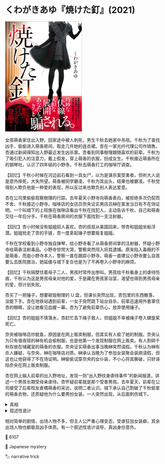 # くわがきあゆ『焼けた釘』(2021)

<img src=images/2021_cover.jpg width=250/>

女孩萌香家住出入野，回家途中被人刺死，男生千秋去她家中吊唁。千秋为了查找凶手，偷偷进入萌香房间，取走几件她的连衣裙。杏在一家光纤代理公司作销售。杏通过新闻得知出入野最近发生凶杀案。杏看到同事樹理跟随喜欢的前辈。千秋为了吸引犯人的注意力，戴上假发，穿上萌香的衣服，扮成女生。千秋接近萌香所在的钢琴社，认识了四年级的小野寺。千秋去萌香打工的咖啡厅调查。

【回忆】千秋小时候在河边岩石看到一具女尸，以为是谋杀案受害者，但听大人说是意外摔死，大失所望。萌香被同学霸凌，千秋为其出头，结果也被霸凌。千秋觉得别人欺负他是一种爱的表现，所以反过来也欺负别人表达爱意。

杏在公司里偷偷观察樹理的行踪。去年夏天小野寺向萌香表白，被拒绝多次仍契而不舍。千秋接近小野寺。咖啡店的女店员奈央证实男店员榊在案发当日有不在场证明。一个叫城下的上班族在咖啡店看出千秋在找犯人，主动告诉千秋，自己和萌香交往一年后分手。千秋在萌香房间的衣服下面找到一支注射器。

【回忆】杏小时候没有姐姐招人喜欢。杏的叔叔从美国回来，带杏和姐姐坐船浮潜。姐姐抢走了杏的手链，杏一度拿起锤子想要报复姐姐。

千秋在学校看到小野寺独自弹琴，给小野寺看了从萌香房间拿的注射器，怀疑小野寺给萌香注射毒品。小野寺惊愕大哭，警察突然闯入将其逮捕。原来陷入毒瘾的不是萌香，而是小野寺本人，警察一直在跟踪小野寺。萌香一直建议小野寺要么自首要么去医院救治，她延缓与城下复合也是为了不再卷入小野寺的麻烦。

【回忆】千秋隔壁住着母子二人，男孩时常传出惨叫。男孩给千秋看身上的虐待伤痕，千秋认为这是男孩母亲对他的爱，于是藏在男孩家浴室，渴望也得到男孩母亲的爱，但计划失败。

杏买了一把锤子，想要砸毁樹理的 U 盘，但课长突然出现，杏包里的东西散落，没能下手。杏在地铁站遇到前辈，一女子突然跳下站台自杀，前辈迅速用外套罩住杏的眼睛，没让她看见血腥一幕。杏为了避免前辈伤心，放弃使用锤子。

【回忆】杏的姐姐不慎落水，杏赶忙丢下绳子救人，但姐姐不幸被绳子卷入螺旋桨死亡。

奈央被咖啡店炒鱿鱼，原因是在网上贩卖制服，但其实有人偷了她的制服。奈央认为只有值夜班的榊有机会偷制服，也是他第一个发现制服在网上贩卖。有人割碎千秋存放在储藏室的萌香的衣服。奈央证实萌香出事当晚榊突然请假。千秋认为榊有杀人嫌疑，与奈央、榊在咖啡店对质。榊承认当晚为了参加女装聚会装病请假，但这也让他获得了不在场证明。榊偷偷试穿奈央的女仆装，不小心将其撕破，只好诬陷奈央在网上贩卖制服。

杏在网上输入前辈的出入野地址，发现一则“出入野纹身虐待事件”的新闻报道，讲述一个男孩长期受母亲虐待。杏怀疑前辈就是那个受害男孩。去年夏天，前辈在公司接受了后辈校友倉橋萌香的采访，说明二者认识。城下承认自己割破了千秋偷拿的萌香衣物，还质疑他为什么要男扮女装。一人突然出现，从后面刺伤城下。

<details><summary>真相</summary>
中沢樹理有一个青梅竹马叫北見。一日北見哮喘发作，装药的包忘在公园椅子上，樹理回去拿，发现包不见，北見死亡。樹理听到一对男女关于偷包的对话，但没能及时追上。后来萌香来公司采访前辈千秋，樹理认出她就是偷包女子，故而将其刺死。其实萌香没有偷包，当晚城下喝醉酒拿了椅子上的包当足球踢，不小心将包踢到池塘边，二人为此吵架分手。另外有人捡到了包，偷走里面的之前物品，然后将包丢到树丛里，被清洁工捡到。

结尾城下拔出脖子上的刀，刺中樹理，二人同归于尽。千秋与杏交往，最后杀死杏。
</details>

<details><summary>叙述性诡计</summary>
杏爱上职场前辈，但怀疑他和樹理在一起，所以一度放弃。杏查出前辈认识倉橋萌香，还查出他在童年时期遭受虐待，怀疑他就是杀死萌香的凶手。
<ul>
<li>表面上看似：前辈=千秋隔壁受虐待的男孩。</li>
<li>其实：前辈=千秋，隔壁家男孩另有其人（未出场）。</li>
</ul>
</details>

相对简单的剧情，出场人物不多，但主人公严重心理变态，受虐狂加女装癖，其余出场人物也都极具凶手体质。有一个叙述性诡计误导，真凶身份意外。

:link: 6107

:file_folder: Japanese mystery

:label: narrative trick
